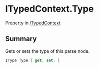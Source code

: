 # ITypedContext.Type

Property in [ITypedContext](/docs/api/csharp/yarn.compiler.itypedcontext.md)

## Summary


Gets or sets the type of this parse node.


```csharp
IType Type { get; set; }
```

